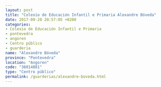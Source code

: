 ```yaml
---
layout: post
title: "Colexio de Educación Infantil e Primaria Alexandre Bóveda"
date: 2017-09-20 20:57:05 +0200
categories:
- Colexio de Educación Infantil e Primaria
- pontevedra
- angoren
- Centro público
- guarderia
name: "Alexandre Bóveda"
province: "Pontevedra"
location: "Angoren"
code: "36014881"
type: "Centro público"
permalink: /guarderias/alexandre-boveda.html
---
```

